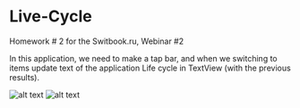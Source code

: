 # Live-Cycle
Homework # 2 for the Switbook.ru, Webinar #2

In this application, we need to make a tap bar, and when we switching to items update text of the application Life cycle in TextView (with the previous results).

![alt text](https://i.ibb.co/LSRfCyq/Live-Cycle.png)
![alt text](https://i.ibb.co/K58cFsg/Live-Cycle-2.png)
